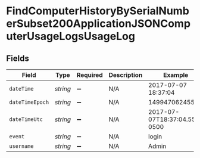 # FindComputerHistoryBySerialNumberSubset200ApplicationJSONComputerUsageLogsUsageLog


## Fields

| Field                        | Type                         | Required                     | Description                  | Example                      |
| ---------------------------- | ---------------------------- | ---------------------------- | ---------------------------- | ---------------------------- |
| `dateTime`                   | *string*                     | :heavy_minus_sign:           | N/A                          | 2017-07-07 18:37:04          |
| `dateTimeEpoch`              | *string*                     | :heavy_minus_sign:           | N/A                          | 1499470624555                |
| `dateTimeUtc`                | *string*                     | :heavy_minus_sign:           | N/A                          | 2017-07-07T18:37:04.555-0500 |
| `event`                      | *string*                     | :heavy_minus_sign:           | N/A                          | login                        |
| `username`                   | *string*                     | :heavy_minus_sign:           | N/A                          | Admin                        |